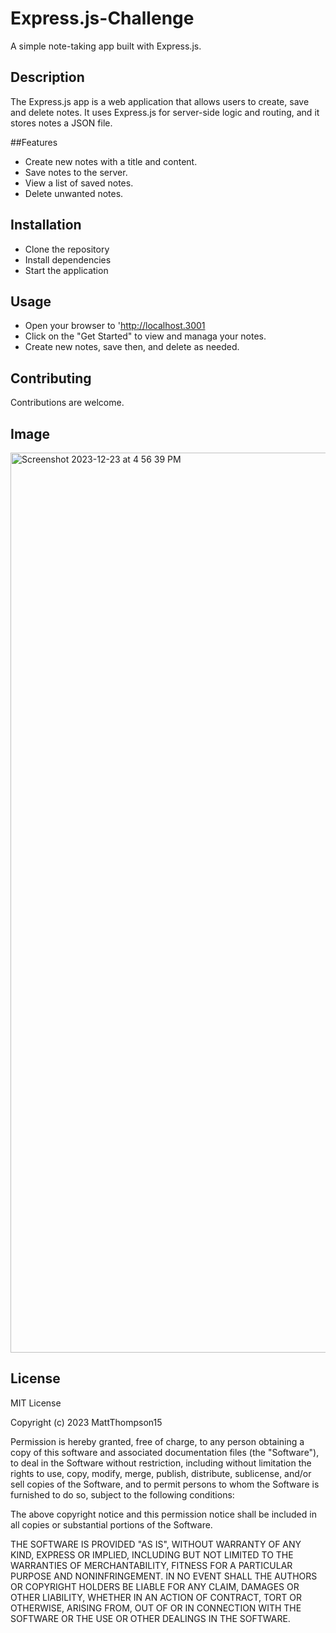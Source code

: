# Express.js-Challenge

A simple note-taking app built with Express.js.

## Description

The Express.js app is a web application that allows users to create, save and delete notes.  It uses Express.js for server-side logic and routing, and it stores notes a JSON file.

##Features

* Create new notes with a title and content.
* Save notes to the server.
* View a list of saved notes.
* Delete unwanted notes.

## Installation

* Clone the repository
* Install dependencies
* Start the application

## Usage

* Open your browser to 'http://localhost.3001
* Click on the "Get Started" to view and managa your notes.
* Create new notes, save then, and delete as needed.

## Contributing

Contributions are welcome.

## Image
<img width="1440" alt="Screenshot 2023-12-23 at 4 56 39 PM" src="https://github.com/MattThompson15/Express.js-Challenge/assets/139708928/23db2ab9-7e57-47ac-b7d0-b116405a1d3c">


## License
MIT License

Copyright (c) 2023 MattThompson15

Permission is hereby granted, free of charge, to any person obtaining a copy
of this software and associated documentation files (the "Software"), to deal
in the Software without restriction, including without limitation the rights
to use, copy, modify, merge, publish, distribute, sublicense, and/or sell
copies of the Software, and to permit persons to whom the Software is
furnished to do so, subject to the following conditions:

The above copyright notice and this permission notice shall be included in all
copies or substantial portions of the Software.

THE SOFTWARE IS PROVIDED "AS IS", WITHOUT WARRANTY OF ANY KIND, EXPRESS OR
IMPLIED, INCLUDING BUT NOT LIMITED TO THE WARRANTIES OF MERCHANTABILITY,
FITNESS FOR A PARTICULAR PURPOSE AND NONINFRINGEMENT. IN NO EVENT SHALL THE
AUTHORS OR COPYRIGHT HOLDERS BE LIABLE FOR ANY CLAIM, DAMAGES OR OTHER
LIABILITY, WHETHER IN AN ACTION OF CONTRACT, TORT OR OTHERWISE, ARISING FROM,
OUT OF OR IN CONNECTION WITH THE SOFTWARE OR THE USE OR OTHER DEALINGS IN THE
SOFTWARE.





